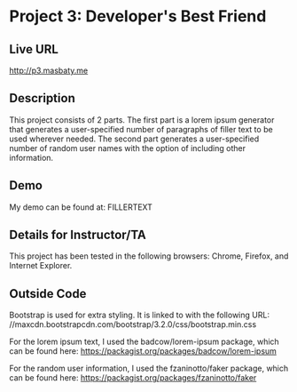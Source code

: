 # Project 3: Developer's Best Friend

## Live URL
<http://p3.masbaty.me>

## Description
This project consists of 2 parts. The first part is a lorem ipsum generator that generates a user-specified number of paragraphs of filler text to be used wherever needed. The second part generates a user-specified number of random user names with the option of including other information.

## Demo
My demo can be found at:
FILLERTEXT

## Details for Instructor/TA
This project has been tested in the following browsers: Chrome, Firefox, and Internet Explorer.

## Outside Code
Bootstrap is used for extra styling. It is linked to with the following URL: 
//maxcdn.bootstrapcdn.com/bootstrap/3.2.0/css/bootstrap.min.css

For the lorem ipsum text, I used the badcow/lorem-ipsum package, which can be found here:
https://packagist.org/packages/badcow/lorem-ipsum

For the random user information, I used the fzaninotto/faker package, which can be found here:
https://packagist.org/packages/fzaninotto/faker